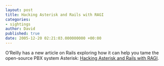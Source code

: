 ```yaml
---
layout: post
title: Hacking Asterisk and Rails with RAGI
categories:
- sightings
author: David
published: true
date: 2005-12-20 02:21:03.000000000 +00:00
---
```

<p>O&#8217;Reilly has a new article on Rails exploring how it can help you tame the open-source <span class="caps">PBX</span> system Asterisk: <a href="http://www.oreillynet.com/pub/a/etel/2005/12/19/hacking-in-asterisk-and-rails.html">Hacking Asterisk and Rails with <span class="caps">RAGI</span></a>.</p>